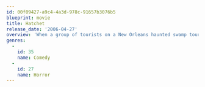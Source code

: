```yaml
---
id: 00f09427-a9c4-4a3d-978c-91657b3076b5
blueprint: movie
title: Hatchet
release_date: '2006-04-27'
overview: 'When a group of tourists on a New Orleans haunted swamp tour find themselves stranded in the wilderness, their evening of fun and spooks turns into a horrific nightmare.'
genres:
  -
    id: 35
    name: Comedy
  -
    id: 27
    name: Horror
---
```

